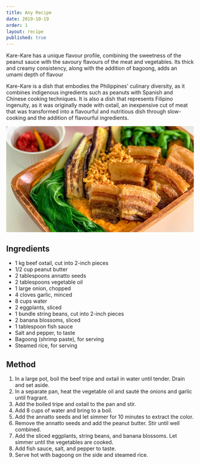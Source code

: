 ```yaml
---
title: Any Recipe
date: 2019-10-19
order: 1
layout: recipe
published: true
---
```

Kare-Kare has a unique flavour profile, combining the sweetness of the peanut sauce with the savoury flavours of the meat and vegetables. Its thick and creamy consistency, along with the addition of bagoong, adds an umami depth of flavour                   

Kare-Kare is a dish that embodies the Philippines' culinary diversity, as it combines indigenous ingredients such as peanuts with Spanish and Chinese cooking techniques. It is also a dish that represents Filipino ingenuity, as it was originally made with oxtail, an inexpensive cut of meat that was transformed into a flavourful and nutritious dish through slow-cooking and the addition of flavourful ingredients.

![Kare-Kare](../uploads/maxresdefault.jpg "Photo by Kusinela")

## Ingredients

* 1 kg beef oxtail, cut into 2-inch pieces
* 1/2 cup peanut butter
* 2 tablespoons annatto seeds
* 2 tablespoons vegetable oil
* 1 large onion, chopped
* 4 cloves garlic, minced
* 8 cups water
* 2 eggplants, sliced
* 1 bundle string beans, cut into 2-inch pieces
* 2 banana blossoms, sliced
* 1 tablespoon fish sauce
* Salt and pepper, to taste
* Bagoong (shrimp paste), for serving
* Steamed rice, for serving

## Method

1. In a large pot, boil the beef tripe and oxtail in water until tender. Drain and set aside.
2. In a separate pan, heat the vegetable oil and sauté the onions and garlic until fragrant.
3. Add the boiled tripe and oxtail to the pan and stir.
4. Add 8 cups of water and bring to a boil.
5. Add the annatto seeds and let simmer for 10 minutes to extract the color.
6. Remove the annatto seeds and add the peanut butter. Stir until well combined.
7. Add the sliced eggplants, string beans, and banana blossoms. Let simmer until the vegetables are cooked.
8. Add fish sauce, salt, and pepper to taste.
9. Serve hot with bagoong on the side and steamed rice.